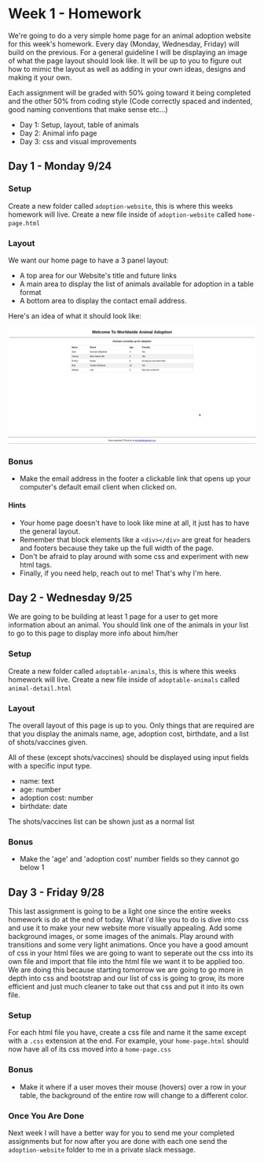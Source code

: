 # Week 1 - Homework

We're going to do a very simple home page for an animal adoption website for this week's homework.  Every day (Monday, Wednesday, Friday) will build on the previous. For a general guideline I will be displaying an image of what the page layout should look like. It will be up to you to figure out how to mimic the layout as well as adding in your own ideas, designs and making it your own.

Each assignment will be graded with 50% going toward it being completed and the other 50% from coding style (Code correctly spaced and indented, good naming conventions that make sense etc...)

- Day 1: Setup, layout, table of animals
- Day 2: Animal info page
- Day 3: css and visual improvements

## Day 1 - Monday 9/24

### Setup
Create a new folder called `adoption-website`, this is where this weeks homework will live.
Create a new file inside of `adoption-website` called `home-page.html`

### Layout

We want our home page to have a 3 panel layout:
- A top area for our Website's title and future links
- A main area to display the list of animals available for adoption in a table format
- A bottom area to display the contact email address.

Here's an idea of what it should look like:

![Home Page Layout Example](https://github.com/FXschwartz/okcoders-frontend-2018/blob/master/module-1/week-1/week-1-homework.png)

### Bonus
- Make the email address in the footer a clickable link that opens up your computer's default email client when clicked on.

#### Hints
- Your home page doesn't have to look like mine at all, it just has to have the general layout.
- Remember that block elements like a `<div></div>` are great for headers and footers because they take up the full width of the page.
- Don't be afraid to play around with some css and experiment with new html tags.
- Finally, if you need help, reach out to me!  That's why I'm here.

## Day 2 - Wednesday 9/25

We are going to be building at least 1 page for a user to get more information about an animal. You should link one of the animals in your list to go to this page to display more info about him/her

### Setup
Create a new folder called `adoptable-animals`, this is where this weeks homework will live.
Create a new file inside of `adoptable-animals` called `animal-detail.html`

### Layout

The overall layout of this page is up to you. Only things that are required are that you display the animals name, age, adoption cost, birthdate, and a list of shots/vaccines given.

All of these (except shots/vaccines) should be displayed using input fields with a specific input type.
- name: text
- age: number
- adoption cost: number
- birthdate: date

The shots/vaccines list can be shown just as a normal list

### Bonus
- Make the 'age' and 'adoption cost' number fields so they cannot go below 1

## Day 3 - Friday 9/28

This last assignment is going to be a light one since the entire weeks homework is do at the end of today. What i'd like you to do is dive into css and use it to make your new website more visually appealing. Add some background images, or some images of the animals. Play around with transitions and some very light animations. Once you have a good amount of css in your html files we are going to want to seperate out the css into its own file and import that file into the html file we want it to be applied too. We are doing this because starting tomorrow we are going to go more in depth into css and bootstrap and our list of css is going to grow, its more efficient and just much cleaner to take out that css and put it into its own file.

### Setup
For each html file you have, create a css file and name it the same except with a `.css` extension at the end. For example, your `home-page.html` should now have all of its css moved into a `home-page.css`

### Bonus
- Make it where if a user moves their mouse (hovers) over a row in your table, the background of the entire row will change to a different color.

### Once You Are Done
Next week I will have a better way for you to send me your completed assignments but for now after you are done with each one send the `adoption-website` folder to me in a private slack message.
